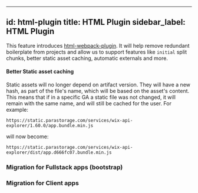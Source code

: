 
---
id: html-plugin
title: HTML Plugin
sidebar_label: HTML Plugin
---

This feature introduces [html-webpack-plugin](https://github.com/jantimon/html-webpack-plugin). It will help remove redundant boilerplate from projects and allow us to support features like `initial` split chunks, better static asset caching, automatic externals and more.

#### Better Static asset caching

Static assets will no longer depend on artifact version. They will have a new hash, as part of the file's name, which will be based on the asset's content. This means that if in a specific GA a static file was not changed, it will remain with the same name, and will still be cached for the user. 
For example:

`https://static.parastorage.com/services/wix-api-explorer/1.60.0/app.bundle.min.js` 

will now become:

`https://static.parastorage.com/services/wix-api-explorer/dist/app.d666fc07.bundle.min.js`


### Migration for Fullstack apps (bootstrap)


### Migration for Client apps

